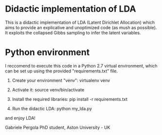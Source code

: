
# Didactic implementation of LDA

This is a didactic implementation of LDA (Latent Dirichlet Allocation) which aims to provide an explicative and unoptimized code (as mush as possible).
It exploits the collapsed Gibbs sampling to infer the latent variables.

# Python environment
I reccomend to execute this code in a Python 2.7 virtual environment, which can be set up using the provided "requirements.txt" file.

1. Create your environment "venv": 
virtualenv venv

2. Activate it:
source venv/bin/activate

3. Install the required libraries:
pip install -r requirements.txt

4. Run the didactic LDA:
python my_lda.py

and enjoy LDA!


Gabriele Pergola
PhD student, Aston University - UK
